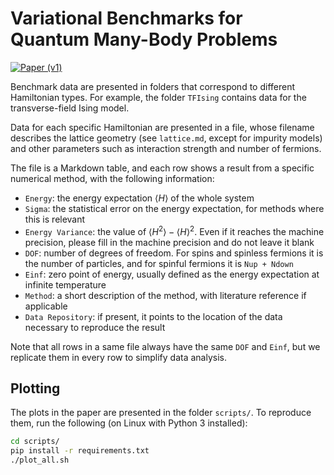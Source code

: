 # Variational Benchmarks for Quantum Many-Body Problems

[![Paper (v1)](https://img.shields.io/badge/paper%20%28v1%29-arXiv%3A2302.04919-B31B1B)](https://arxiv.org/abs/2302.04919)

Benchmark data are presented in folders that correspond to different Hamiltonian types. For example, the folder `TFIsing` contains data for the transverse-field Ising model.

Data for each specific Hamiltonian are presented in a file, whose filename describes the lattice geometry (see `lattice.md`, except for impurity models) and other parameters such as interaction strength and number of fermions.

The file is a Markdown table, and each row shows a result from a specific numerical method, with the following information:

* `Energy`: the energy expectation $\langle H \rangle$ of the whole system
* `Sigma`: the statistical error on the energy expectation, for methods where this is relevant
* `Energy Variance`: the value of $\langle H^2 \rangle - \langle H \rangle^2$. Even if it reaches the machine precision, please fill in the machine precision and do not leave it blank
* `DOF`: number of degrees of freedom. For spins and spinless fermions it is the number of particles, and for spinful fermions it is `Nup + Ndown`
* `Einf`: zero point of energy, usually defined as the energy expectation at infinite temperature
* `Method`: a short description of the method, with literature reference if applicable
* `Data Repository`: if present, it points to the location of the data necessary to reproduce the result

Note that all rows in a same file always have the same `DOF` and `Einf`, but we replicate them in every row to simplify data analysis.

## Plotting

The plots in the paper are presented in the folder `scripts/`. To reproduce them, run the following (on Linux with Python 3 installed):
```sh
cd scripts/
pip install -r requirements.txt
./plot_all.sh
```
